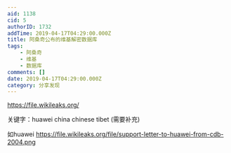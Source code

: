 ```yaml
---
aid: 1138
cid: 5
authorID: 1732
addTime: 2019-04-17T04:29:00.000Z
title: 阿桑奇公布的维基解密数据库
tags:
    - 阿桑奇
    - 维基
    - 数据库
comments: []
date: 2019-04-17T04:29:00.000Z
category: 分享发现
---
```


https://file.wikileaks.org/

关键字：huawei china chinese tibet (需要补充)

如huawei https://file.wikileaks.org/file/support-letter-to-huawei-from-cdb-2004.png
